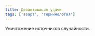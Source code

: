 ```yaml
---
title: Дезактивация удачи
tags: ['азарт', 'терминология']
---
```


Уничтожение источников случайности.

